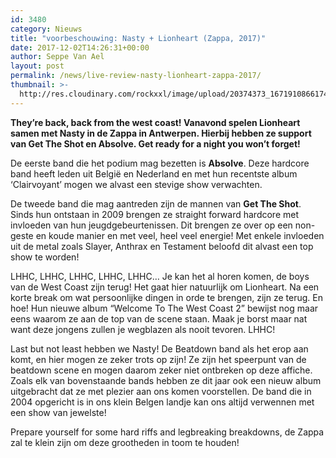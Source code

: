 ```yaml
---
id: 3480
category: Nieuws
title: "voorbeschouwing: Nasty + Lionheart (Zappa, 2017)"
date: 2017-12-02T14:26:31+00:00
author: Seppe Van Ael
layout: post
permalink: /news/live-review-nasty-lionheart-zappa-2017/
thumbnail: >-
  http://res.cloudinary.com/rockxxl/image/upload/20374373_1671910866174082_6278264063962117000_n-1.jpg
---
```

**They’re back, back from the west coast! Vanavond spelen Lionheart samen met Nasty in de Zappa in Antwerpen. Hierbij hebben ze support van Get The Shot en Absolve. Get ready for a night you won’t forget!**

De eerste band die het podium mag bezetten is **Absolve**. Deze hardcore band heeft leden uit België en Nederland en met hun recentste album ‘Clairvoyant’ mogen we alvast een stevige show verwachten.



De tweede band die mag aantreden zijn de mannen van **Get The Shot**. Sinds hun ontstaan in 2009 brengen ze straight forward hardcore met invloeden van hun jeugdgebeurtenissen. Dit brengen ze over op een non-geste en koude manier en met veel, heel veel energie! Met enkele invloeden uit de metal zoals Slayer, Anthrax en Testament beloofd dit alvast een top show te worden!



LHHC, LHHC, LHHC, LHHC, LHHC… Je kan het al horen komen, de boys van de West Coast zijn terug! Het gaat hier natuurlijk om Lionheart. Na een korte break om wat persoonlijke dingen in orde te brengen, zijn ze terug. En hoe! Hun nieuwe album “Welcome To The West Coast 2” bewijst nog maar eens waarom ze aan de top van de scene staan. Maak je borst maar nat want deze jongens zullen je wegblazen als nooit tevoren. LHHC!



Last but not least hebben we Nasty! De Beatdown band als het erop aan komt, en hier mogen ze zeker trots op zijn! Ze zijn het speerpunt van de beatdown scene en mogen daarom zeker niet ontbreken op deze affiche. Zoals elk van bovenstaande bands hebben ze dit jaar ook een nieuw album uitgebracht dat ze met plezier aan ons komen voorstellen. De band die in 2004 opgericht is in ons klein Belgen landje kan ons altijd verwennen met een show van jewelste!



Prepare yourself for some hard riffs and legbreaking breakdowns, de Zappa zal te klein zijn om deze grootheden in toom te houden!